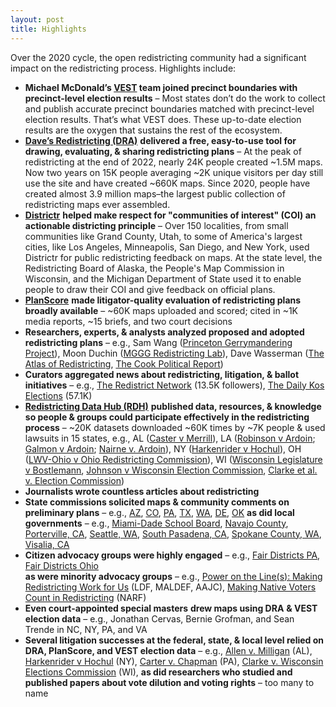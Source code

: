 ```yaml
---
layout: post
title: Highlights
---
```


Over the 2020 cycle, the open redistricting community had a significant impact on the redistricting process.
Highlights include:

* **Michael McDonald’s [VEST](https://election.lab.ufl.edu/precinct-data/) team joined precinct boundaries with precinct-level election results** – Most states don’t do the work to collect and publish accurate precinct boundaries matched with precinct-level election results. That’s what VEST does. These up-to-date election results are the oxygen that sustains the rest of the ecosystem.  
* [**Dave’s Redistricting (DRA)**](https://davesredistricting.org/) **delivered a free, easy-to-use tool for drawing, evaluating, & sharing redistricting plans** – At the peak of redistricting at the end of 2022, nearly 24K people created \~1.5M maps. Now two years on 15K people averaging \~2K unique visitors per day still use the site and have created \~660K maps. Since 2020, people have created almost 3.9 million maps–the largest public collection of redistricting maps ever assembled.  
* [**Districtr**](https://districtr.org/) **helped make respect for "communities of interest" (COI) an actionable districting principle** – Over 150 localities, from small communities like Grand County, Utah, to some of America's largest cities, like Los Angeles, Minneapolis, San Diego, and New York, used Districtr for public redistricting feedback on maps. At the state level, the Redistricting Board of Alaska, the People's Map Commission in Wisconsin, and the Michigan Department of State used it to enable people to draw their COI and give feedback on official plans.  
* [**PlanScore**](https://planscore.org/) **made litigator-quality evaluation of redistricting plans broadly available** – \~60K maps uploaded and scored; cited in \~1K media reports, \~15 briefs, and two court decisions  
* **Researchers, experts, & analysts analyzed proposed and adopted redistricting plans** – e.g., Sam Wang ([Princeton Gerrymandering Project](https://gerrymander.princeton.edu/)), Moon Duchin ([MGGG Redistricting Lab](https://mggg.org/)), Dave Wasserman ([The Atlas of Redistricting](https://projects.fivethirtyeight.com/redistricting-maps/), [The Cook Political Report](https://www.cookpolitical.com/about/staff/david-wasserman/analysis))  
* **Curators aggregated news about redistricting, litigation, & ballot initiatives** – e.g., [The Redistrict Network](https://docs.google.com/document/d/1zcYyquOg6f8iKZTNlPOGKQ-stNf1bA4xlkgI38x9MBE/edit?usp=sharing) (13.5K followers), [The Daily Kos Elections](https://www.dailykos.com/blogs/Elections) (57.1K)  
* [**Redistricting Data Hub (RDH)**](https://redistrictingdatahub.org/) **published data, resources, & knowledge so people & groups could participate effectively in the redistricting process** – \~20K datasets downloaded \~60K times by \~7K people & used lawsuits in 15 states, e.g., AL ([Caster v Merrill](https://www.democracydocket.com/wp-content/uploads/2021/11/75-2021-12-23-declaration-of-William-S.-Cooper.pdf)), LA ([Robinson v Ardoin](https://drive.google.com/file/d/1Dg_aJHaGIJiTdAVU9dK8h4O6iRxNL_9K/view?usp=sharing); [Galmon v Ardoin](https://vhdshf2oms2wcnsvk7sdv3so.blob.core.windows.net/thearp-media/documents/Ex._1_Galmon_Ps_M_PI_2_of_3_4.15.22.pdf); [Nairne v. Ardoin](https://www.aclu.org/wp-content/uploads/2024/04/2023.10.06-Defendants-Joint-Motion-for-Summary-Judgment.pdf)), NY  ([Harkenrider v Hochul](https://vhdshf2oms2wcnsvk7sdv3so.blob.core.windows.net/thearp-media/documents/Ex._2_Remedial_Map_Expert_Report_of_Sean_Trende_4.22.22.pdf)), OH  ([LWV-Ohio v Ohio Redistricting Commission](https://drive.google.com/file/d/1UlJrYpDRxYdQ0X84De-ID8CqQ7nmDGuD/view?usp=sharing)), WI ([Wisconsin Legislature v Bostlemann](https://www.supremecourt.gov/DocketPDF/21/21A471/218414/20220311163727615_BLOC%20Appendix%20Volume%20II.pdf), [Johnson v Wisconsin Election Commission](https://www.wicourts.gov/courts/supreme/origact/docs/expertrepclelland.pdf), [Clarke et al. v. Election Commission](https://www.wicourts.gov/courts/supreme/origact/docs/23ap1399_012224appendix2.pdf))  
* **Journalists wrote countless articles about redistricting**  
* **State commissions solicited maps & community comments on preliminary plans** – e.g., [AZ](https://www.youtube.com/watch?v=Rks_4fKCk7Y), [CO](https://redistricting.colorado.gov/content/opportunities-for-public-engagement), [PA](https://www.governor.pa.gov/newsroom/gov-wolf-fair-congressional-maps-are-possible-highlights-gerrymander-free-examples/), [TX](https://elpasomatters.org/2021/12/15/citys-districting-commission-works-through-kinks-urge-public-to-submit-map-proposals/), [WA](https://www.redistricting.wa.gov/submit/submit-your-map-official-third-party), [DE](https://legis.delaware.gov/redistricting), [OK](https://accessible.oksenate.gov/sites/default/files/inline-files/Dave%27s%20Redistricting%20App%20Partnership%20Proposal.pdf) **as did local governments** – e.g., [Miami-Dade School Board](http://redistricting.dadeschools.net/files/2021/Instructions_for_Using_DRA_2020_Interactive_Map_Platform.pdf), [Navajo County](https://www.youtube.com/watch?v=JDR_1xOey38&t=8s), [Porterville, CA](https://mapporterville.org/?page_id=8), [Seattle, WA](https://www.citylink.seattle.gov/redistricting/how-to-participate),  [South Pasadena, CA](https://southpasadenan.com/city-of-south-pasadena-mapping-tools-released-with-2020-census-data/), [Spokane County, WA](https://www.spokesman.com/stories/2021/nov/01/when-going-got-tough-spokane-county-redistricting-/), [Visalia, CA](https://www.visalia.city/government/redistricting/default.asp)   
* **Citizen advocacy groups were highly engaged** – e.g., [Fair Districts PA](https://fairdistrictspa.com/), [Fair Districts Ohio](https://www.fairdistrictsohio.org/)  
  **as were minority advocacy groups** – e.g., [Power on the Line(s): Making Redistricting Work for Us](https://www.naacpldf.org/wp-content/uploads/LDF_04142021_RedistrictingGuide-22e.pdf) (LDF, MALDEF, AAJC), [Making Native Voters Count in Redistricting](https://vote.narf.org/wp-content/uploads/2021/09/participating-in-sd-redistricting-narf.pdf) (NARF)  
* **Even court-appointed special masters** **drew maps using DRA** **& VEST election data** – e.g., Jonathan Cervas, Bernie Grofman, and Sean Trende in NC, NY, PA, and VA  
* **Several litigation successes at the federal, state, & local level relied on DRA, PlanScore, and VEST election data** – e.g., [Allen v. Milligan](https://en.wikipedia.org/wiki/Allen_v._Milligan) (AL), [Harkenrider v Hochul](https://www.lwv.org/legal-center/harkenrider-v-hochul) (NY), [Carter v. Chapman](https://casetext.com/case/carter-v-chapman-11) (PA), [Clarke v. Wisconsin Elections Commission](https://en.wikipedia.org/wiki/Clarke_v._Wisconsin_Elections_Commission) (WI), **as did researchers who studied and published papers about vote dilution and voting rights** – too many to name

